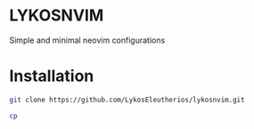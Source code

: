 # LYKOSNVIM

Simple and minimal neovim configurations

# Installation

```bash
git clone https://github.com/LykosEleutherios/lykosnvim.git
```

```bash
cp
```
